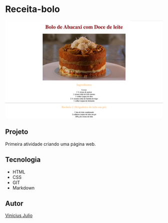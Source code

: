 # Receita-bolo

![](./Bolinho.png)

## Projeto
Primeira atividade criando uma página web.

## Tecnologia 
* HTML
* CSS
* GIT
* Markdown

## Autor
[Vinicius Julio]()